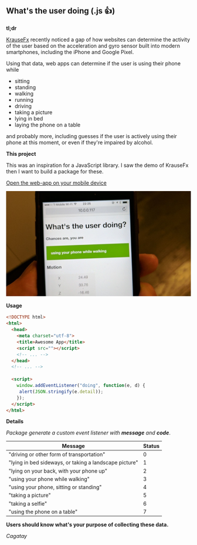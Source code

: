 ## What's the user doing (.js :+1:)

**tl;dr**

[KrauseFx](https://github.com/KrauseFx/whats-the-user-doing) recently noticed a gap of how websites can determine the activity of the user based on the acceleration and gyro sensor built into modern smartphones, including the iPhone and Google Pixel.

Using that data, web apps can determine if the user is using their phone while

- sitting
- standing
- walking
- running
- driving
- taking a picture
- lying in bed
- laying the phone on a table

and probably more, including guesses if the user is actively using their phone at this moment, or even if they're impaired by alcohol.

**This project**

This was an inspiration for a JavaScript library. I saw the demo of KrauseFx then I want to build a package for these.

[Open the web-app on your mobile device](https://krausefx.github.io/whats-the-user-doing/)

![./assets/photo.jpg](./assets/photo.jpg)

**Usage**

```html
<!DOCTYPE html>
<html>
  <head>
    <meta charset="utf-8">
    <title>Awesome App</title>
    <script src=""></script>
    <!-- ... -->
  </head>
  <!-- ... -->

  <script>
    window.addEventListener("doing", function(e, d) {
     alert(JSON.stringify(e.detail));
    });
  </script>
</html>
```

**Details**

*Package generate a custom event listener with **message** and **code***.


| Message                                                	| Status 	|
|--------------------------------------------------------	|--------	|
| "driving or other form of transportation"              	| 0      	|
| "lying in bed sideways, or taking a landscape picture" 	| 1      	|
| "lying on your back, with your phone up"               	| 2      	|
| "using your phone while walking"                       	| 3      	|
| "using your phone, sitting or standing"                	| 4      	|
| "taking a picture"                                     	| 5      	|
| "taking a selfie"                                      	| 6      	|
| "using the phone on a table"                           	| 7      	|


**Users should know what's your purpose of collecting these data.**

*Cagatay*
